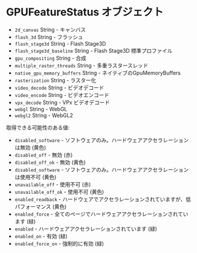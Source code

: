 # GPUFeatureStatus オブジェクト

* `2d_canvas` String - キャンバス
* `flash_3d` String - フラッシュ
* `flash_stage3d` String - Flash Stage3D
* `flash_stage3d_baseline` String - Flash Stage3D 標準プロファイル
* `gpu_compositing` String - 合成
* `multiple_raster_threads` String - 多重ラスタースレッド
* `native_gpu_memory_buffers` String - ネイティブのGpuMemoryBuffers
* `rasterization` String - ラスター化
* `video_decode` String - ビデオデコード
* `video_encode` String - ビデオエンコード
* `vpx_decode` String - VPx ビデオデコード
* `webgl` String - WebGL
* `webgl2` String - WebGL2

取得できる可能性のある値:

* `disabled_software` - ソフトウェアのみ。ハードウェアアクセラレーションは無効 (黄色)
* `disabled_off` - 無効 (赤)
* `disabled_off_ok` - 無効 (黄色)
* `disabled_software` - ソフトウェアのみ。ハードウェアアクセラレーションは使用不可 (黄色)
* `unavailable_off` - 使用不可 (赤)
* `unavailable_off_ok` - 使用不可 (黄色)
* `enabled_readback` - ハードウェアでアクセラレーションされていますが、低パフォーマンス (黄色)
* `enabled_force` - 全てのページでハードウェアアクセラレーションされています (緑)
* `enabled` - ハードウェアアクセラレーションされています (緑)
* `enabled_on` - 有効 (緑)
* `enabled_force_on` - 強制的に有効 (緑)